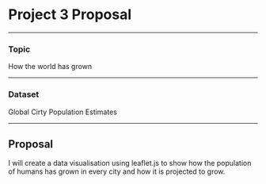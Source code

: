 # Project 3 Proposal
---
### Topic
How the world has grown

---
### Dataset
Global Cirty Population Estimates

---
## Proposal

I will create a data visualisation using leaflet.js to show how the population of humans has grown in every city and how it is projected to grow. 



